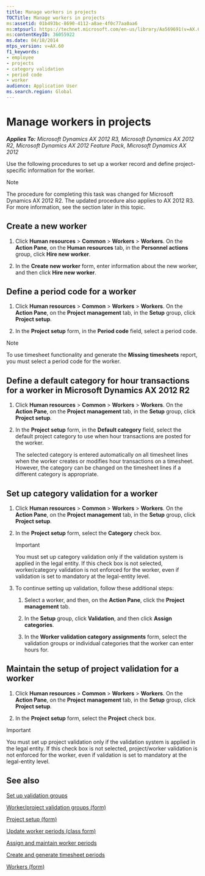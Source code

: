 ```yaml
---
title: Manage workers in projects
TOCTitle: Manage workers in projects
ms:assetid: 01b493bc-8690-4112-a8ae-4f0c77aa0aa6
ms:mtpsurl: https://technet.microsoft.com/en-us/library/Aa569691(v=AX.60)
ms:contentKeyID: 36055922
ms.date: 04/18/2014
mtps_version: v=AX.60
f1_keywords:
- employee
- projects
- category validation
- period code
- worker
audience: Application User
ms.search.region: Global
---
```


# Manage workers in projects 


_**Applies To:** Microsoft Dynamics AX 2012 R3, Microsoft Dynamics AX 2012 R2, Microsoft Dynamics AX 2012 Feature Pack, Microsoft Dynamics AX 2012_

Use the following procedures to set up a worker record and define project-specific information for the worker.


> [!NOTE]
> <P>The procedure for completing this task was changed for Microsoft Dynamics AX 2012 R2. The updated procedure also applies to AX 2012 R3. For more information, see the section later in this topic.</P>



## Create a new worker

1.  Click **Human resources** \> **Common** \> **Workers** \> **Workers**. On the **Action Pane**, on the **Human resources** tab, in the **Personnel actions** group, click **Hire new worker**.

2.  In the **Create new worker** form, enter information about the new worker, and then click **Hire new worker**.

## Define a period code for a worker

1.  Click **Human resources** \> **Common** \> **Workers** \> **Workers**. On the **Action Pane**, on the **Project management** tab, in the **Setup** group, click **Project setup**.

2.  In the **Project setup** form, in the **Period code** field, select a period code.


> [!NOTE]
> <P>To use timesheet functionality and generate the <STRONG>Missing timesheets</STRONG> report, you must select a period code for the worker.</P>



## Define a default category for hour transactions for a worker in Microsoft Dynamics AX 2012 R2

1.  Click **Human resources** \> **Common** \> **Workers** \> **Workers**. On the **Action Pane**, on the **Project management** tab, in the **Setup** group, click **Project setup**.

2.  In the **Project setup** form, in the **Default category** field, select the default project category to use when hour transactions are posted for the worker.
    
    The selected category is entered automatically on all timesheet lines when the worker creates or modifies hour transactions on a timesheet. However, the category can be changed on the timesheet lines if a different category is appropriate.

## Set up category validation for a worker

1.  Click **Human resources** \> **Common** \> **Workers** \> **Workers**. On the **Action Pane**, on the **Project management** tab, in the **Setup** group, click **Project setup**.

2.  In the **Project setup** form, select the **Category** check box.
    

    > [!IMPORTANT]
    > <P>You must set up category validation only if the validation system is applied in the legal entity. If this check box is not selected, worker/category validation is not enforced for the worker, even if validation is set to mandatory at the legal-entity level.</P>



3.  To continue setting up validation, follow these additional steps:
    
    1.  Select a worker, and then, on the **Action Pane**, click the **Project management** tab.
    
    2.  In the **Setup** group, click **Validation**, and then click **Assign categories**.
    
    3.  In the **Worker validation category assignments** form, select the validation groups or individual categories that the worker can enter hours for.

## Maintain the setup of project validation for a worker

1.  Click **Human resources** \> **Common** \> **Workers** \> **Workers**. On the **Action Pane**, on the **Project management** tab, in the **Setup** group, click **Project setup**.

2.  In the **Project setup** form, select the **Project** check box.


> [!IMPORTANT]
> <P>You must set up project validation only if the validation system is applied in the legal entity. If this check box is not selected, project/worker validation is not enforced for the worker, even if validation is set to mandatory at the legal-entity level.</P>



## See also

[Set up validation groups](set-up-validation-groups.md)

[Worker/project validation groups (form)](https://technet.microsoft.com/en-us/library/aa615696\(v=ax.60\))

[Project setup (form)](https://technet.microsoft.com/en-us/library/hh209540\(v=ax.60\))

[Update worker periods (class form)](https://technet.microsoft.com/en-us/library/aa620393\(v=ax.60\))

[Assign and maintain worker periods](assign-and-maintain-worker-periods.md)

[Create and generate timesheet periods](create-and-generate-timesheet-periods.md)

[Workers (form)](https://technet.microsoft.com/en-us/library/aa583961\(v=ax.60\))

  


